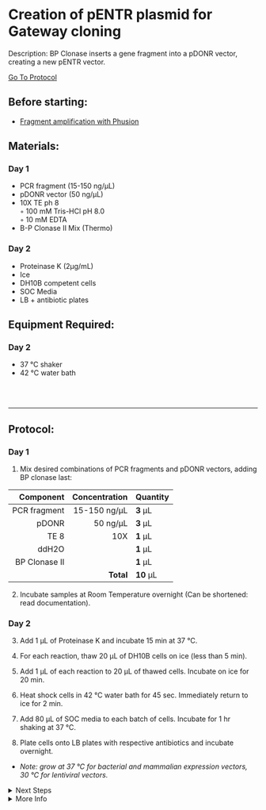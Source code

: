 Creation of pENTR plasmid for Gateway cloning
================================================================================
Description: BP Clonase inserts a gene fragment into a pDONR vector, creating a new pENTR vector.

[Go To Protocol](#protocol)

Before starting:
--------------------------------------------------------------------------------
* [Fragment amplification with Phusion](../General/Phusion-PCR.md)

Materials:
--------------------------------------------------------------------------------
### Day 1
  * PCR fragment (15-150 ng/µL)
  * pDONR vector (50 ng/µL)
  * 10X TE ph 8  
    ◦ 100 mM Tris-HCl pH 8.0  
    ◦ 10 mM EDTA  
  * B-P Clonase II Mix (Thermo)

### Day 2
  * Proteinase K (2µg/mL)
  * Ice
  * DH10B competent cells
  * SOC Media
  * LB + antibiotic plates

Equipment Required:
--------------------------------------------------------------------------------
### Day 2

  * 37 °C shaker
  * 42 °C water bath

<br/>

<br/>

<!-- Use <br/> to go to next page -->
___
Protocol:
--------------------------------------------------------------------------------
### Day 1
1. Mix desired combinations of PCR fragments and pDONR vectors, adding BP clonase last:

  | Component | Concentration | Quantity | 
  | ---------: | ---------: | :---------- |
  | PCR fragment | 15-150 ng/µL | **3**  µL |
  | pDONR | 50 ng/µL | **3**  µL |
  | TE 8 | 10X | **1**  µL |
  | ddH2O || **1**  µL |
  | BP Clonase II|| **1**  µL |
  || **Total** | **10** µL |
              
 2. Incubate samples at Room Temperature overnight (Can be shortened: read documentation).

### Day 2

3. Add 1 µL of Proteinase K and incubate 15 min at 37 °C.

4. For each reaction, thaw 20 µL of DH10B cells on ice (less than 5 min).

5. Add 1 µL of each reaction to 20 µL of thawed cells. Incubate on ice for 20 min.

6. Heat shock cells in 42 °C water bath for 45 sec. Immediately return to ice for 2 min.

7. Add 80 µL of SOC media to each batch of cells. Incubate for 1 hr shaking at 37 °C.

8. Plate cells onto LB plates with respective antibiotics and incubate overnight.
 * _Note: grow at 37 °C for bacterial and mammalian expression vectors, 30 °C for lentiviral vectors._

<details>
  <summary>Next Steps</summary>
  

</p> <a href="../General/Note-On-Minipreps.md">
GeneJet Plasmid Miniprep</a>

</p> <a href="../General/Restriction-Digest.md">
Restriction Digest</a>

</p> <a href="./Multisite-LR-reaction.md">
Multisite Gateway Reaction</a>

</details>

<details>
  <summary>More Info</summary>
  
  <a href="https://www.thermofisher.com/order/catalog/product/11789020#/11789020">
Thermo Website</a>  

</details>
